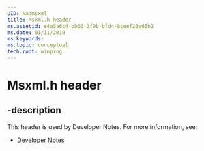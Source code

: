 ```yaml
---
UID: NA:msxml
title: Msxml.h header
ms.assetid: e4a5a6c4-bb63-3f9b-bfd4-8ceef23a65b2
ms.date: 01/11/2019
ms.keywords: 
ms.topic: conceptual
tech.root: winprog
---
```


# Msxml.h header


## -description


This header is used by Developer Notes. For more information, see:

- [Developer Notes](../_winprog/index.md)

